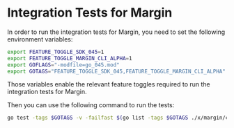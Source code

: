 # Integration Tests for Margin

In order to run the integration tests for Margin, you need to set the following environment variables:

```bash
export FEATURE_TOGGLE_SDK_045=1
export FEATURE_TOGGLE_MARGIN_CLI_ALPHA=1
export GOFLAGS="-modfile=go_045.mod"
export GOTAGS="FEATURE_TOGGLE_SDK_045,FEATURE_TOGGLE_MARGIN_CLI_ALPHA"
```

Those variables enable the relevant feature toggles required to run the integration tests for Margin.

Then you can use the following command to run the tests:

```bash
go test -tags $GOTAGS -v -failfast $(go list -tags $GOTAGS ./x/margin/client/testutil/... | grep -v /vendor/)
```
